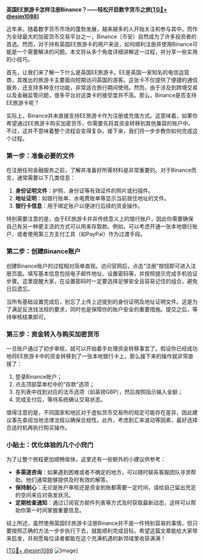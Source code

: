 **英国EE旅游卡怎样注册Binance？——轻松开启数字货币之旅[[TG💪+ @esim1088](https://t.me/s/esim1088)]**

近年来，随着数字货币市场的蓬勃发展，越来越多的人开始关注和参与其中。而作为全球最大的加密货币交易平台之一，Binance（币安）自然成为了许多投资者的首选。然而，对于持有英国EE旅游卡的用户来说，如何顺利注册并使用Binance可能是一个需要解决的问题。本文将从多个角度详细讲解这一过程，并分享一些实用的小技巧。

首先，让我们来了解一下什么是英国EE旅游卡。EE是英国一家知名的电信运营商，其推出的旅游卡主要面向短期访问英国的游客。这张卡不仅提供了便捷的通信服务，还支持多种支付功能，非常适合旅行期间使用。然而，由于涉及到跨境交易以及金融监管问题，很多平台对这类卡的接受度并不高。那么，Binance是否支持EE旅游卡呢？

实际上，Binance并未直接支持EE旅游卡作为注册或充值方式。这意味着，如果你希望通过EE旅游卡购买加密货币，你需要先将其资金转移到其他兼容的账户中。不过，这并不意味着整个流程会变得复杂。接下来，我们将一步步教你如何完成这个过程。

### 第一步：准备必要的文件

在注册任何金融服务之前，了解并准备好所需材料是非常重要的。对于Binance而言，通常需要以下几类信息：

1. **身份证明文件**：护照、身份证等有效证件的照片或扫描件。
2. **地址证明**：如银行账单、水电费账单等显示当前居住地址的文件。
3. **银行卡信息**：用于绑定账户以便进行后续的资金操作。

特别需要注意的是，由于EE旅游卡并非传统意义上的银行账户，因此你需要确保自己有另一种更主流的方式可以用来存取款。例如，可以考虑开通一张本地银行账户，或者使用第三方支付工具（如PayPal）作为过渡手段。

### 第二步：创建Binance账户

创建Binance账户的过程相对简单直观。访问官网后，点击“注册”按钮即可进入注册页面。填写基本信息包括电子邮件地址、设置密码等，并按照提示完成手机验证步骤。这里提醒大家，在设置密码时一定要选择足够安全且容易记住的组合，避免日后遗忘。

当所有基础设置完成后，别忘了上传上述提到的身份证明及地址证明文件。这是为了满足反洗钱法规的要求，同时也是保障你的账户安全的重要措施。提交之后，等待审核结果即可。

### 第三步：资金转入与购买加密货币

一旦账户通过了初步审核，就可以开始着手处理资金转移事宜了。假设你已经成功地将EE旅游卡中的资金转移到了一张本地银行卡上，那么接下来的操作就非常直接了：

1. 登录Binance账户；
2. 点击顶部菜单栏中的“存款”选项；
3. 在列表中找到对应的法币选项（如英镑GBP），然后按照指示输入金额；
4. 完成支付后，等待系统确认交易状态。

值得注意的是，不同国家和地区对于虚拟货币交易所的规定可能存在差异，因此建议事先查阅当地法律法规以确保合规性。此外，考虑到汇率波动等因素，最好选择合适时机再执行购买操作。

### 小贴士：优化体验的几个小窍门

为了让整个旅程更加顺畅愉快，这里还有一些额外的小建议供参考：

- **多渠道咨询**：如果遇到困难或者不确定的地方，可以随时联系客服团队寻求帮助。他们通常能够提供及时有效的解答。
- **保持耐心**：无论是账户审核还是资金到账都需要一定时间，请给自己留出充足的空间来应对突发状况。
- **定期检查通知**：通过订阅官方邮件列表等方式及时获取最新动态，这样可以帮助你第一时间掌握重要信息。

综上所述，虽然使用英国EE旅游卡注册Binance并不是一件特别容易的事情，但只要按照正确的方法一步步执行下去，就能顺利完成目标。希望这篇文章能给大家带来启发，并祝愿每位读者都能在这个充满机遇的新领域里收获满满！

[[TG💪+ @esim1088](https://t.me/s/esim1088) ![Image](https://i.postimg.cc/4NQfJmqS/Snipaste-2025-05-13-00-14-12.png)]